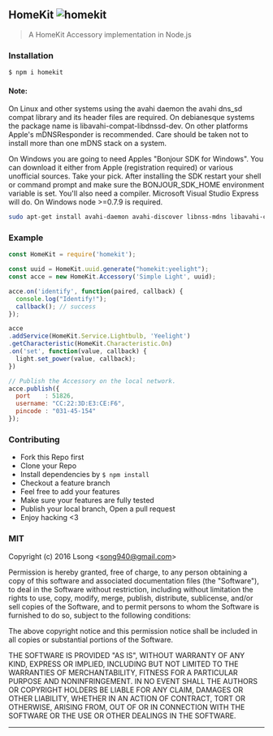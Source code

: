## HomeKit ![homekit](https://img.shields.io/npm/v/homekit.svg)

> A HomeKit Accessory implementation in Node.js

### Installation

```bash
$ npm i homekit
```

#### Note:

On Linux and other systems using the avahi daemon the avahi dns_sd compat library and its header files are required. On debianesque systems the package name is libavahi-compat-libdnssd-dev. On other platforms Apple's mDNSResponder is recommended. Care should be taken not to install more than one mDNS stack on a system.

On Windows you are going to need Apples "Bonjour SDK for Windows". You can download it either from Apple (registration required) or various unofficial sources. Take your pick. After installing the SDK restart your shell or command prompt and make sure the BONJOUR_SDK_HOME environment variable is set. You'll also need a compiler. Microsoft Visual Studio Express will do. On Windows node >=0.7.9 is required.

```bash
sudo apt-get install avahi-daemon avahi-discover libnss-mdns libavahi-compat-libdnssd-dev
```


### Example

```js
const HomeKit = require('homekit');

const uuid = HomeKit.uuid.generate("homekit:yeelight");
const acce = new HomeKit.Accessory('Simple Light', uuid);

acce.on('identify', function(paired, callback) {
  console.log("Identify!");
  callback(); // success
});

acce
.addService(HomeKit.Service.Lightbulb, 'Yeelight')
.getCharacteristic(HomeKit.Characteristic.On)
.on('set', function(value, callback) {
  light.set_power(value, callback);
})

// Publish the Accessory on the local network.
acce.publish({
  port    : 51826,
  username: "CC:22:3D:E3:CE:F6",
  pincode : "031-45-154"
});
```


### Contributing
- Fork this Repo first
- Clone your Repo
- Install dependencies by `$ npm install`
- Checkout a feature branch
- Feel free to add your features
- Make sure your features are fully tested
- Publish your local branch, Open a pull request
- Enjoy hacking <3

### MIT

Copyright (c) 2016 Lsong &lt;song940@gmail.com&gt;

Permission is hereby granted, free of charge, to any person obtaining a copy
of this software and associated documentation files (the "Software"), to deal
in the Software without restriction, including without limitation the rights
to use, copy, modify, merge, publish, distribute, sublicense, and/or sell
copies of the Software, and to permit persons to whom the Software is
furnished to do so, subject to the following conditions:

The above copyright notice and this permission notice shall be included in
all copies or substantial portions of the Software.

THE SOFTWARE IS PROVIDED "AS IS", WITHOUT WARRANTY OF ANY KIND, EXPRESS OR
IMPLIED, INCLUDING BUT NOT LIMITED TO THE WARRANTIES OF MERCHANTABILITY,
FITNESS FOR A PARTICULAR PURPOSE AND NONINFRINGEMENT. IN NO EVENT SHALL THE
AUTHORS OR COPYRIGHT HOLDERS BE LIABLE FOR ANY CLAIM, DAMAGES OR OTHER
LIABILITY, WHETHER IN AN ACTION OF CONTRACT, TORT OR OTHERWISE, ARISING FROM,
OUT OF OR IN CONNECTION WITH THE SOFTWARE OR THE USE OR OTHER DEALINGS IN
THE SOFTWARE.

---
